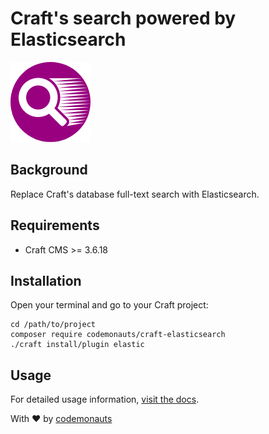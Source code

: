# Craft's search powered by Elasticsearch

![Icon](resources/search.png)

## Background

Replace Craft's database full-text search with Elasticsearch.

## Requirements

 * Craft CMS >= 3.6.18

## Installation

Open your terminal and go to your Craft project:

``` shell
cd /path/to/project
composer require codemonauts/craft-elasticsearch
./craft install/plugin elastic
```

## Usage

For detailed usage information, [visit the docs](https://plugins.codemonauts.com/plugins/elasticsearch/Introduction.html).

With ❤ by [codemonauts](https://codemonauts.com)
